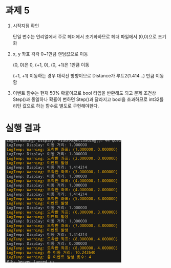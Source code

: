 # 과제 5

1. 시작지점 확인

   단일 변수는 언리얼에서 주로 헤더에서 초기화하므로 헤더 파일에서 (0,0)으로 초기화

2. x, y 좌표 각각 0~1만큼 랜덤값으로 이동

   (0, 0)은 0, (+1, 0), (0, +1)은 1만큼 이동

   (+1, +1) 이동하는 경우 대각선 방향이므로 Distance가 루트2(1.414...) 만큼 이동함

3. 이벤트 함수는 현재 50% 확률이므로 bool 타입을 반환해도 되고 문제 조건상 Step()과 동일하나 확률이 변하면 Step()과 달라지고 bool을 초과하므로 int32를 리턴 값으로 하는 함수로 별도로 구현해야한다.





# 실행 결과

![OutputLog](.\OutputLog.png)